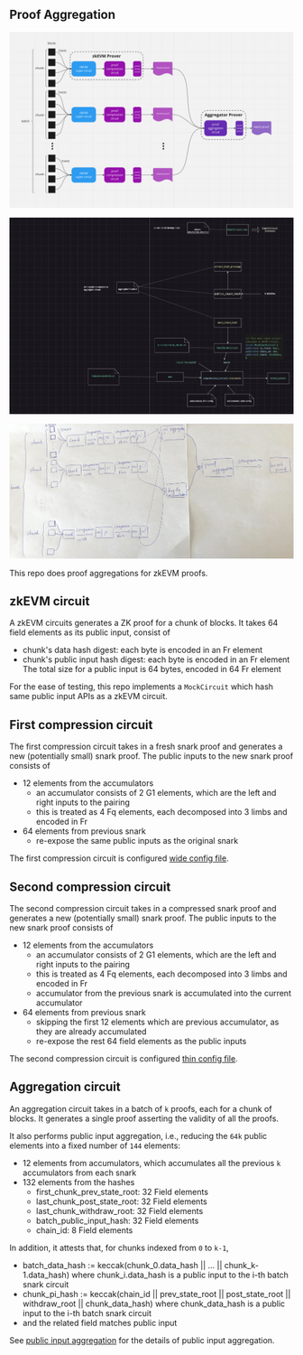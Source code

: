 ## Proof Aggregation

![Architecture](./figures/architecture.png)

![Function Diagram](./figures/function_calls.jpg)

![workflow Diagram](./figures/workflow.jpg)

This repo does proof aggregations for zkEVM proofs.

## zkEVM circuit

A zkEVM circuits generates a ZK proof for a chunk of blocks. It takes 64 field elements as its public input, consist of

- chunk's data hash digest: each byte is encoded in an Fr element
- chunk's public input hash digest: each byte is encoded in an Fr element
  The total size for a public input is 64 bytes, encoded in 64 Fr element

For the ease of testing, this repo implements a `MockCircuit` which hash same public input APIs as a zkEVM circuit.

## First compression circuit

The first compression circuit takes in a fresh snark proof and generates a new (potentially small) snark proof.
The public inputs to the new snark proof consists of

- 12 elements from the accumulators
  - an accumulator consists of 2 G1 elements, which are the left and right inputs to the pairing
  - this is treated as 4 Fq elements, each decomposed into 3 limbs and encoded in Fr
- 64 elements from previous snark
  - re-expose the same public inputs as the original snark

The first compression circuit is configured [wide config file](./configs/compression_wide.config).

## Second compression circuit

The second compression circuit takes in a compressed snark proof and generates a new (potentially small) snark proof.
The public inputs to the new snark proof consists of

- 12 elements from the accumulators
  - an accumulator consists of 2 G1 elements, which are the left and right inputs to the pairing
  - this is treated as 4 Fq elements, each decomposed into 3 limbs and encoded in Fr
  - accumulator from the previous snark is accumulated into the current accumulator
- 64 elements from previous snark
  - skipping the first 12 elements which are previous accumulator, as they are already accumulated
  - re-expose the rest 64 field elements as the public inputs

The second compression circuit is configured [thin config file](./configs/compression_thin.config).

## Aggregation circuit

An aggregation circuit takes in a batch of `k` proofs, each for a chunk of blocks.
It generates a single proof asserting the validity of all the proofs.

It also performs public input aggregation, i.e., reducing the `64k` public elements into a fixed number of `144` elements:

- 12 elements from accumulators, which accumulates all the previous `k` accumulators from each snark
- 132 elements from the hashes
  - first_chunk_prev_state_root: 32 Field elements
  - last_chunk_post_state_root: 32 Field elements
  - last_chunk_withdraw_root: 32 Field elements
  - batch_public_input_hash: 32 Field elements
  - chain_id: 8 Field elements

In addition, it attests that, for chunks indexed from `0` to `k-1`,

- batch_data_hash := keccak(chunk_0.data_hash || ... || chunk_k-1.data_hash) where chunk_i.data_hash is a public input to the i-th batch snark circuit
- chunk_pi_hash := keccak(chain_id || prev_state_root || post_state_root || withdraw_root || chunk_data_hash) where chunk_data_hash is a public input to the i-th batch snark circuit
- and the related field matches public input

See [public input aggregation](./src/proof_aggregation/public_input_aggregation.rs) for the details of public input aggregation.

